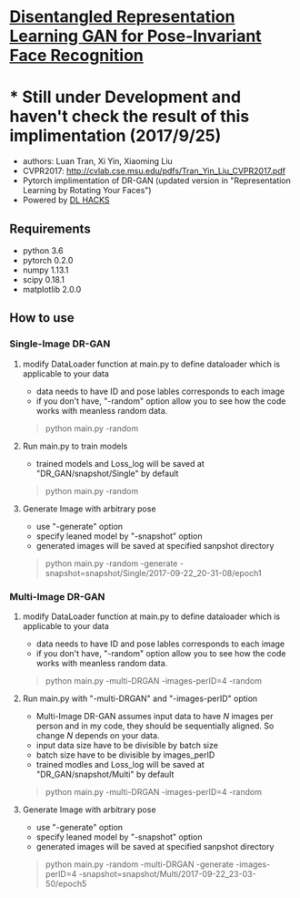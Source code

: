 # [Disentangled Representation Learning GAN for Pose-Invariant Face Recognition](http://cvlab.cse.msu.edu/project-dr-gan.html)
# * Still under Development and haven't check the result of this implimentation (2017/9/25)

- authors: Luan Tran, Xi Yin, Xiaoming Liu
- CVPR2017: http://cvlab.cse.msu.edu/pdfs/Tran_Yin_Liu_CVPR2017.pdf
- Pytorch implimentation of DR-GAN (updated version in "Representation Learning by Rotating Your Faces")
- Powered by [DL HACKS](http://deeplearning.jp/hacks/)

## Requirements
- python 3.6
- pytorch 0.2.0
- numpy 1.13.1
- scipy 0.18.1
- matplotlib 2.0.0

## How to use

### Single-Image DR-GAN
1. modify DataLoader function at main.py to define dataloader which is applicable to your data
    - data needs to have ID and pose lables corresponds to each image
    - if you don't have, "-random" option allow you to see how the code works with meanless random data.
    > python main.py -random

2. Run main.py to train models
      - trained models and Loss_log will be saved at "DR_GAN/snapshot/Single" by default
      > python main.py -random  

3. Generate Image with arbitrary pose
      - use "-generate" option
      - specify leaned model by "-snapshot" option
      - generated images will be saved at specified sanpshot directory
      > python main.py -random -generate -snapshot=snapshot/Single/2017-09-22_20-31-08/epoch1


### Multi-Image DR-GAN
1. modify DataLoader function at main.py to define dataloader which is applicable to your data
      - data needs to have ID and pose lables corresponds to each image
      - if you don't have, "-random" option allow you to see how the code works with meanless random data.
      > python main.py -multi-DRGAN -images-perID=4 -random

2. Run main.py with "-multi-DRGAN" and "-images-perID" option
      - Multi-Image DR-GAN assumes input data to have *N* images per person and in my code, they should be sequentially aligned. So change *N* depends on your data.
      - input data size have to be divisible by batch size
      - batch size have to be divisible by images_perID
      - trained modles and Loss_log will be saved at "DR_GAN/snapshot/Multi" by default
      > python main.py -multi-DRGAN -images-perID=4 -random

3. Generate Image with arbitrary pose
      - use "-generate" option
      - specify leaned model by "-snapshot" option
      - generated images will be saved at specified sanpshot directory
      > python main.py -random -multi-DRGAN -generate -images-perID=4 -snapshot=snapshot/Multi/2017-09-22_23-03-50/epoch5
